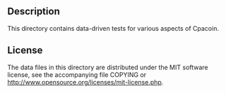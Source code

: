 Description
------------

This directory contains data-driven tests for various aspects of Cpacoin.

License
--------

The data files in this directory are distributed under the MIT software
license, see the accompanying file COPYING or
http://www.opensource.org/licenses/mit-license.php.

